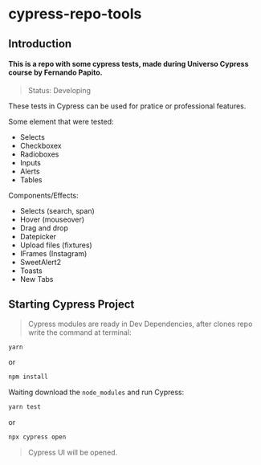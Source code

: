 # cypress-repo-tools

## Introduction
#### This is a repo with some cypress tests, made during Universo Cypress course by Fernando Papito.

> Status: Developing

  These tests in Cypress can be used for pratice or professional features.

Some element that were tested:
  * Selects
  * Checkboxex
  * Radioboxes
  * Inputs
  * Alerts
  * Tables

Components/Effects:
 * Selects (search, span)
 * Hover (mouseover)
 * Drag and drop
 * Datepicker
 * Upload files (fixtures)
 * IFrames (Instagram)
 * SweetAlert2
 * Toasts
 * New Tabs


## Starting Cypress Project

> Cypress modules are ready in Dev Dependencies, after clones repo write the command at terminal:

```bash
yarn
```
or
```bash
npm install
```
Waiting download the `node_modules` and run Cypress:

```bash
yarn test
```
or
```bash
npx cypress open
```

> Cypress UI will be opened.